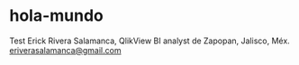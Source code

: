 # hola-mundo
Test
Erick Rivera Salamanca, 
QlikView BI analyst de Zapopan, Jalisco, Méx.
eriverasalamanca@gmail.com
